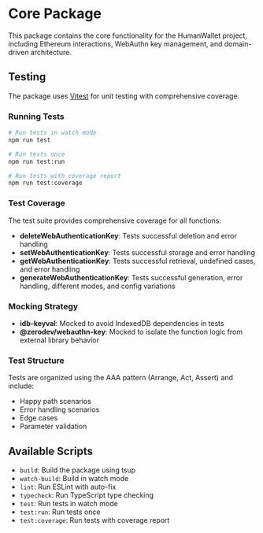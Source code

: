 # Core Package

This package contains the core functionality for the HumanWallet project, including Ethereum interactions, WebAuthn key management, and domain-driven architecture.

## Testing

The package uses [Vitest](https://vitest.dev/) for unit testing with comprehensive coverage.

### Running Tests

```bash
# Run tests in watch mode
npm run test

# Run tests once
npm run test:run

# Run tests with coverage report
npm run test:coverage
```

### Test Coverage

The test suite provides comprehensive coverage for all functions:

- **deleteWebAuthenticationKey**: Tests successful deletion and error handling
- **setWebAuthenticationKey**: Tests successful storage and error handling
- **getWebAuthenticationKey**: Tests successful retrieval, undefined cases, and error handling
- **generateWebAuthenticationKey**: Tests successful generation, error handling, different modes, and config variations

### Mocking Strategy

- **idb-keyval**: Mocked to avoid IndexedDB dependencies in tests
- **@zerodev/webauthn-key**: Mocked to isolate the function logic from external library behavior

### Test Structure

Tests are organized using the AAA pattern (Arrange, Act, Assert) and include:

- Happy path scenarios
- Error handling scenarios
- Edge cases
- Parameter validation

## Available Scripts

- `build`: Build the package using tsup
- `watch-build`: Build in watch mode
- `lint`: Run ESLint with auto-fix
- `typecheck`: Run TypeScript type checking
- `test`: Run tests in watch mode
- `test:run`: Run tests once
- `test:coverage`: Run tests with coverage report
